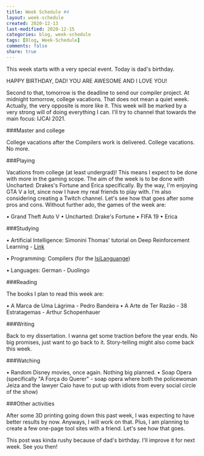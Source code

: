 ```yaml
---
title: Week Schedule #4
layout: week-schedule
created: 2020-12-13
last-modified: 2020-12-15
categories: blog, week-schedule
tags: [Blog, Week-Schedule]
comments: false
share: true
---
```


This week starts with a very special event. Today is dad's birthday.

HAPPY BIRTHDAY, DAD! YOU ARE AWESOME AND I LOVE YOU!

Second to that, tomorrow is the deadline to send our compiler project. At midnight tomorrow, college vacations.
That does not mean a quiet week. Actually, the very opposite is more like it.
This week will be marked by a very strong will of doing everything I can. I'll try to channel that towards the main focus: IJCAI 2021.

###Master and college

College vacations after the Compilers work is delivered.
College vacations. No more.

###Playing

Vacations from college (at least undergrad)! This means I expect to be done with more in the gaming scope. The aim of the week is to be done with Uncharted: Drakes's Fortune and Erica specifically. By the way, I'm enjoying GTA V a lot, since now I have my real friends to play with. I'm also considering creating a Twitch channel. Let's see how that goes after some pros and cons. Without further ado, the games of the week are:

• Grand Theft Auto V
• Uncharted: Drake's Fortune
• FIFA 19
• Erica

###Studying

• Artificial Intelligence:
    Simonini Thomas' tutorial on Deep Reinforcement Learning - [Link](https://www.freecodecamp.org/news/an-introduction-to-reinforcement-learning-4339519de419/)

• Programming:
    Compilers (for the [IsiLanguange](https://github.com/professorisidro/IsiLanguageEmbriao))

• Languages:
    German - Duolingo

###Reading

The books I plan to read this week are:

• A Marca de Uma Lágrima - Pedro Bandeira
• A Arte de Ter Razão - 38 Estratagemas - Arthur Schopenhauer

###Writing

Back to my dissertation. I wanna get some traction before the year ends. No big promises, just want to go back to it.
Story-telling might also come back this week.

###Watching

• Random Disney movies, once again. Nothing big planned.
• Soap Opera (specifically "A Força do Querer" - soap opera where both the policewoman Jeiza and the lawyer Caio have to put up with idiots from every social circle of the show)

###Other activities

After some 3D printing going down this past week, I was expecting to have better results by now. Anyways, I will work on that.
Plus, I am planning to create a few one-page tool sites with a friend. Let's see how that goes.

This post was kinda rushy because of dad's birthday.
I'll improve it for next week. See you then!
